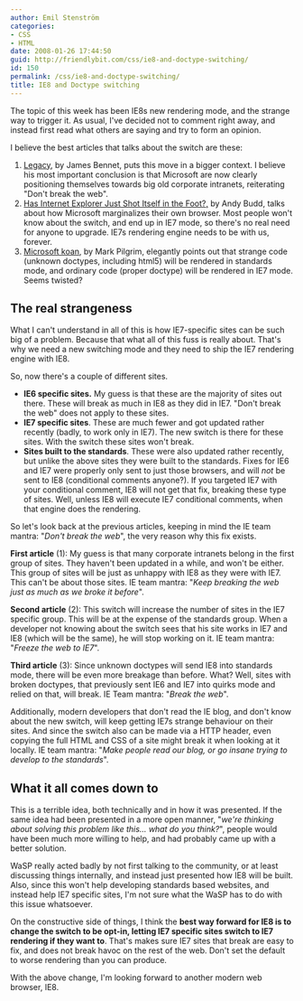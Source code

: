 ```yaml
---
author: Emil Stenström
categories:
- CSS
- HTML
date: 2008-01-26 17:44:50
guid: http://friendlybit.com/css/ie8-and-doctype-switching/
id: 150
permalink: /css/ie8-and-doctype-switching/
title: IE8 and Doctype switching
---
```


The topic of this week has been IE8s new rendering mode, and the strange way to trigger it. As usual, I've decided not to comment right away, and instead first read what others are saying and try to form an opinion.

I believe the best articles that talks about the switch are these:

  1. [Legacy](http://www.b-list.org/weblog/2008/jan/23/legacy/), by <span class="person-name">James Bennet, puts this move in a bigger context. I believe his most important conclusion is that Microsoft are now clearly positioning themselves towards big old corporate intranets, reiterating "Don't break the web".<br /> </span>
  2. [Has Internet Explorer Just Shot Itself in the Foot?,](http://www.andybudd.com/archives/2008/01/has_internet_ex/) by Andy Budd, talks about how Microsoft marginalizes their own browser. Most people won't know about the switch, and end up in IE7 mode, so there's no real need for anyone to upgrade. IE7s rendering engine needs to be with us, forever.
  3. [Microsoft koan](http://diveintomark.org/archives/2008/01/23/microsoft-koan), by Mark Pilgrim, elegantly points out that strange code (unknown doctypes, including html5) will be rendered in standards mode, and ordinary code (proper doctype) will be rendered in IE7 mode. Seems twisted?

## The real strangeness

What I can't understand in all of this is how IE7-specific sites can be such big of a problem. Because that what all of this fuss is really about. That's why we need a new switching mode and they need to ship the IE7 rendering engine with IE8.

So, now there's a couple of different sites.

  * **IE6 specific sites.** My guess is that these are the majority of sites out there. These will break as much in IE8 as they did in IE7. "Don't break the web" does not apply to these sites.
  * **IE7 specific sites**. These are much fewer and got updated rather recently (badly, to work only in IE7). The new switch is there for these sites. With the switch these sites won't break.
  * **Sites built to the standards**. These were also updated rather recently, but unlike the above sites they were built to the standards. Fixes for IE6 and IE7 were properly only sent to just those browsers, and will _not_ be sent to IE8 (conditional comments anyone?). If you targeted IE7 with your conditional comment, IE8 will not get that fix, breaking these type of sites. Well, unless IE8 will execute IE7 conditional comments, when that engine does the rendering.

So let's look back at the previous articles, keeping in mind the IE team mantra: "_Don't break the web_", the very reason why this fix exists.

**First article** (1): My guess is that many corporate intranets belong in the first group of sites. They haven't been updated in a while, and won't be either. This group of sites will be just as unhappy with IE8 as they were with IE7. This can't be about those sites. IE team mantra: "_Keep breaking the web just as much as we broke it before_".

**Second article** (2): This switch will increase the number of sites in the IE7 specific group. This will be at the expense of the standards group. When a developer not knowing about the switch sees that his site works in IE7 and IE8 (which will be the same), he will stop working on it. IE team mantra: "_Freeze the web to IE7_".

**Third article** (3): Since unknown doctypes will send IE8 into standards mode, there will be even more breakage than before. What? Well, sites with broken doctypes, that previously sent IE6 and IE7 into quirks mode and relied on that, will break. IE Team mantra: "_Break the web_".

Additionally, modern developers that don't read the IE blog, and don't know about the new switch, will keep getting IE7s strange behaviour on their sites. And since the switch also can be made via a HTTP header, even copying the full HTML and CSS of a site might break it when looking at it locally. IE team mantra: "_Make people read our blog, or go insane trying to develop to the standards_".

## What it all comes down to

This is a terrible idea, both technically and in how it was presented. If the same idea had been presented in a more open manner, "_we're thinking about solving this problem like this… what do you think?_", people would have been much more willing to help, and had probably came up with a better solution.

WaSP really acted badly by not first talking to the community, or at least discussing things internally, and instead just presented how IE8 will be built. Also, since this won't help developing standards based websites, and instead help IE7 specific sites, I'm not sure what the WaSP has to do with this issue whatsoever.

On the constructive side of things, I think the **best way forward for IE8 is to change the switch to be opt-in, letting IE7 specific sites switch to IE7 rendering if they want to**. That's makes sure IE7 sites that break are easy to fix, and does not break havoc on the rest of the web. Don't set the default to worse rendering than you can produce.

With the above change, I'm looking forward to another modern web browser, IE8.
